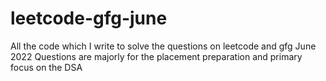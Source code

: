 # leetcode-gfg-june
All the code which I write to solve the questions on leetcode and gfg
June 2022
Questions are majorly for the placement preparation and primary focus on the DSA
